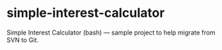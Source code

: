 # simple-interest-calculator
Simple Interest Calculator (bash) — sample project to help migrate from SVN to Git.
